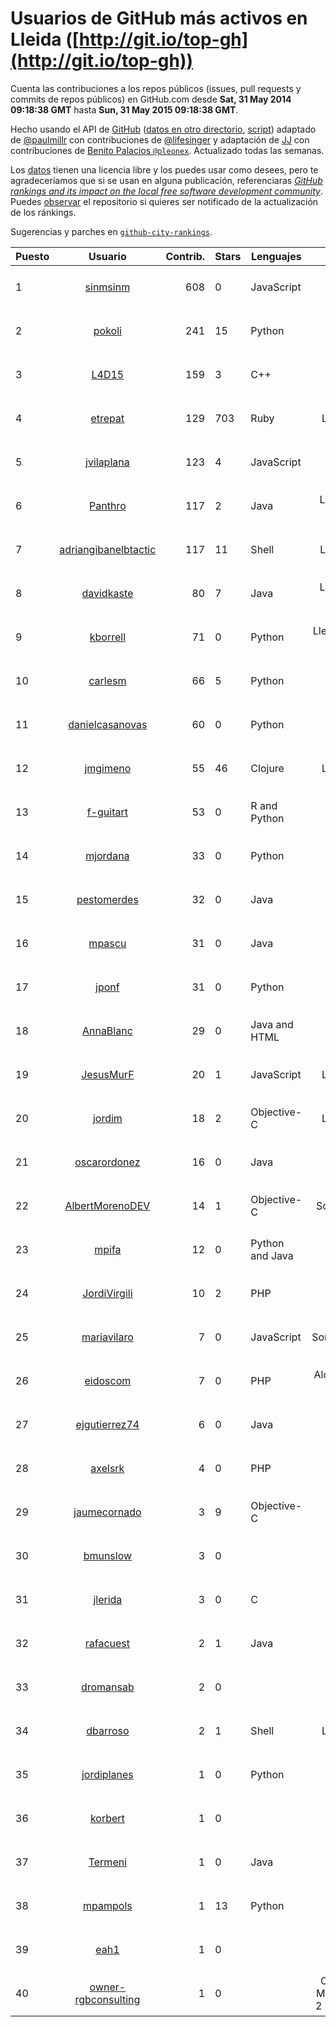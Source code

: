 # Usuarios de GitHub más activos en Lleida ([http://git.io/top-gh](http://git.io/top-gh))



  Cuenta las contribuciones a los repos públicos (issues, pull requests y commits de repos públicos) en GitHub.com desde  **Sat, 31 May 2014 09:18:38 GMT** hasta **Sun, 31 May 2015 09:18:38 GMT**.

  Hecho usando el API de [GitHub](http://github.com) ([datos en otro directorio](https://github.com/JJ/top-github-users-data/tree/master/data), [script](https://github.com/JJ/top-github-users)) adaptado de [@paulmillr](https://github.com/paulmillr) con contribuciones de [@lifesinger](https://github.com/lifesinger) y adaptación de [JJ](http://jj.github.io) con contribuciones de [Benito Palacios `@pleonex`](http://github.com/pleonex). Actualizado todas las semanas.

  Los [datos](https://github.com/JJ/top-github-users-data/tree/master/data) tienen una licencia libre y los puedes usar como desees, pero te agradeceríamos que si se usan en alguna publicación, referenciaras [*GitHub rankings and its impact on the local free software development community*](https://thewinnower.com/papers/github-rankings-and-its-impact-on-the-local-free-software-development-community). Puedes [observar](https://github.com/JJ/top-github-users-data/subscription) el repositorio si quieres ser notificado de la actualización de los ránkings. 

  Sugerencias y parches en [`github-city-rankings`](http://github.com/JJ/github-city-rankings). 


| Puesto   |  Usuario  |Contrib.| Stars | Lenguajes   |      Lugar      |  Avatar  |
|----------|:---------:|-------:|-------|-------------|:---------------:|----------|
| 1 | [sinmsinm](https://github.com/sinmsinm) | 608 | 0 | JavaScript | Lleida | <img src='https://avatars2.githubusercontent.com/u/1745437?v=3&s=64' width='64' height='64' title='Alexandre Ballesté'> |
| 2 | [pokoli](https://github.com/pokoli) | 241 | 15 | Python | Sarroca de Lleida | <img src='https://avatars3.githubusercontent.com/u/1160726?v=3&s=64' width='64' height='64' title='Sergi Almacellas Abellana'> |
| 3 | [L4D15](https://github.com/L4D15) | 159 | 3 | C++ | Lleida | <img src='https://avatars2.githubusercontent.com/u/2948600?v=3&s=64' width='64' height='64' title='José Ladislao Lainez Ortega'> |
| 4 | [etrepat](https://github.com/etrepat) | 129 | 703 | Ruby | Lleida, Spain | <img src='https://avatars3.githubusercontent.com/u/148851?v=3&s=64' width='64' height='64' title='Estanislau Trepat'> |
| 5 | [jvilaplana](https://github.com/jvilaplana) | 123 | 4 | JavaScript | Lleida | <img src='https://avatars0.githubusercontent.com/u/732164?v=3&s=64' width='64' height='64' title='Jordi Vilaplana'> |
| 6 | [Panthro](https://github.com/Panthro) | 117 | 2 | Java | Lleida, Lleida, Spain | <img src='https://avatars0.githubusercontent.com/u/1565421?v=3&s=64' width='64' height='64' title='Rafael Roman'> |
| 7 | [adriangibanelbtactic](https://github.com/adriangibanelbtactic) | 117 | 11 | Shell | LLeida, Spain | <img src='https://avatars2.githubusercontent.com/u/1331363?v=3&s=64' width='64' height='64' title='Adrian Gibanel Lopez'> |
| 8 | [davidkaste](https://github.com/davidkaste) | 80 | 7 | Java | Lleida, Països Catalans | <img src='https://avatars1.githubusercontent.com/u/1199941?v=3&s=64' width='64' height='64' title='David Castellà'> |
| 9 | [kborrell](https://github.com/kborrell) | 71 | 0 | Python | Lleida, Catalonia (Spain) | <img src='https://avatars1.githubusercontent.com/u/11043037?v=3&s=64' width='64' height='64' title='Kevin Borrell'> |
| 10 | [carlesm](https://github.com/carlesm) | 66 | 5 | Python | Lleida | <img src='https://avatars0.githubusercontent.com/u/9011?v=3&s=64' width='64' height='64' title='Carles Mateu'> |
| 11 | [danielcasanovas](https://github.com/danielcasanovas) | 60 | 0 | Python | Lleida | <img src='https://avatars3.githubusercontent.com/u/3872663?v=3&s=64' width='64' height='64' title='Daniel Casanovas'> |
| 12 | [jmgimeno](https://github.com/jmgimeno) | 55 | 46 | Clojure | Lleida, Spain | <img src='https://avatars1.githubusercontent.com/u/718396?v=3&s=64' width='64' height='64' title='Juan Manuel Gimeno'> |
| 13 | [f-guitart](https://github.com/f-guitart) | 53 | 0 | R and Python | Lleida | <img src='https://avatars0.githubusercontent.com/u/6899142?v=3&s=64' width='64' height='64' title='Francesc Guitart'> |
| 14 | [mjordana](https://github.com/mjordana) | 33 | 0 | Python | Lleida | <img src='https://avatars2.githubusercontent.com/u/986499?v=3&s=400' width='64' height='64' title='Meritxell Jordana Gavieiro'> |
| 15 | [pestomerdes](https://github.com/pestomerdes) | 32 | 0 | Java | Lleida | <img src='https://avatars3.githubusercontent.com/u/11027833?v=3&s=64' width='64' height='64' title='Albert Eduard Merino Pulido'> |
| 16 | [mpascu](https://github.com/mpascu) | 31 | 0 | Java | Lleida | <img src='https://avatars0.githubusercontent.com/u/10977699?v=3&s=64' width='64' height='64' title='Marc Pascual Terrón'> |
| 17 | [jponf](https://github.com/jponf) | 31 | 0 | Python | Lleida | <img src='https://avatars1.githubusercontent.com/u/3852560?v=3&s=64' width='64' height='64' title='Josep Pon Farreny'> |
| 18 | [AnnaBlanc](https://github.com/AnnaBlanc) | 29 | 0 | Java and HTML | Lleida | <img src='https://avatars3.githubusercontent.com/u/11464648?v=3&s=64' width='64' height='64' title='Anna'> |
| 19 | [JesusMurF](https://github.com/JesusMurF) | 20 | 1 | JavaScript | Lleida, Spain | <img src='https://avatars0.githubusercontent.com/u/3176182?v=3&s=64' width='64' height='64' title='Jesús Mur Fontanals'> |
| 20 | [jordim](https://github.com/jordim) | 18 | 2 | Objective-C | Lleida, Spain | <img src='https://avatars2.githubusercontent.com/u/720886?v=3&s=64' width='64' height='64' title='Jordi'> |
| 21 | [oscarordonez](https://github.com/oscarordonez) | 16 | 0 | Java | Lleida | <img src='https://avatars1.githubusercontent.com/u/6165186?v=3&s=64' width='64' height='64' title='Oscar'> |
| 22 | [AlbertMorenoDEV](https://github.com/AlbertMorenoDEV) | 14 | 1 | Objective-C | Solsona, Lleida | <img src='https://avatars1.githubusercontent.com/u/216042?v=3&s=64' width='64' height='64' title='Albert Moreno'> |
| 23 | [mpifa](https://github.com/mpifa) | 12 | 0 | Python and Java | Lleida | <img src='https://avatars1.githubusercontent.com/u/3852561?v=3&s=64' width='64' height='64' title=''> |
| 24 | [JordiVirgili](https://github.com/JordiVirgili) | 10 | 2 | PHP | Lleida | <img src='https://avatars0.githubusercontent.com/u/6048532?v=3&s=64' width='64' height='64' title='Jordi Virgili'> |
| 25 | [mariavilaro](https://github.com/mariavilaro) | 7 | 0 | JavaScript | Sort,Lleida,Spain | <img src='https://avatars2.githubusercontent.com/u/10522884?v=3&s=64' width='64' height='64' title='Maria Vilaró'> |
| 26 | [eidoscom](https://github.com/eidoscom) | 7 | 0 | PHP | Alcarràs, Lleida, España | <img src='https://avatars0.githubusercontent.com/u/9975230?v=3&s=64' width='64' height='64' title='Albert Cullerés'> |
| 27 | [ejgutierrez74](https://github.com/ejgutierrez74) | 6 | 0 | Java | Lleida | <img src='https://avatars1.githubusercontent.com/u/11474846?v=3&s=64' width='64' height='64' title='Eduardo Gutierrez'> |
| 28 | [axelsrk](https://github.com/axelsrk) | 4 | 0 | PHP | Sarroca de Lleida | <img src='https://avatars3.githubusercontent.com/u/9828204?v=3&s=64' width='64' height='64' title='LittleBerryBox'> |
| 29 | [jaumecornado](https://github.com/jaumecornado) | 3 | 9 | Objective-C | Lleida | <img src='https://avatars3.githubusercontent.com/u/617176?v=3&s=64' width='64' height='64' title='mOddity'> |
| 30 | [bmunslow](https://github.com/bmunslow) | 3 | 0 |  | Lleida | <img src='https://avatars2.githubusercontent.com/u/295192?v=3&s=64' width='64' height='64' title='Bernard'> |
| 31 | [jlerida](https://github.com/jlerida) | 3 | 0 | C | Lleida | <img src='https://avatars2.githubusercontent.com/u/12414567?v=3&s=64' width='64' height='64' title='Josep Lluis Lerida'> |
| 32 | [rafacuest](https://github.com/rafacuest) | 2 | 1 | Java | Lleida | <img src='https://avatars2.githubusercontent.com/u/2221656?v=3&s=64' width='64' height='64' title='Rafa'> |
| 33 | [dromansab](https://github.com/dromansab) | 2 | 0 |  | Lleida | <img src='https://avatars1.githubusercontent.com/u/172968?v=3&s=64' width='64' height='64' title='Dani Roman'> |
| 34 | [dbarroso](https://github.com/dbarroso) | 2 | 1 | Shell | Lleida, Spain | <img src='https://avatars1.githubusercontent.com/u/234781?v=3&s=64' width='64' height='64' title='David Barroso Iglesias'> |
| 35 | [jordiplanes](https://github.com/jordiplanes) | 1 | 0 | Python | Lleida | <img src='https://avatars3.githubusercontent.com/u/969198?v=3&s=64' width='64' height='64' title='Jordi Planes'> |
| 36 | [korbert](https://github.com/korbert) | 1 | 0 |  | Lleida | <img src='https://avatars1.githubusercontent.com/u/3808843?v=3&s=64' width='64' height='64' title='Javi Barrera'> |
| 37 | [Termeni](https://github.com/Termeni) | 1 | 0 | Java | Lleida | <img src='https://avatars2.githubusercontent.com/u/6905912?v=3&s=64' width='64' height='64' title='Josep'> |
| 38 | [mpampols](https://github.com/mpampols) | 1 | 13 | Python | Lleida | <img src='https://avatars2.githubusercontent.com/u/479534?v=3&s=64' width='64' height='64' title='Marc Pàmpols'> |
| 39 | [eah1](https://github.com/eah1) | 1 | 0 |  | Lleida | <img src='https://avatars0.githubusercontent.com/u/11043022?v=3&s=64' width='64' height='64' title='Eduard Arnedo Hidalgo'> |
| 40 | [owner-rgbconsulting](https://github.com/owner-rgbconsulting) | 1 | 0 |  | C/ Arquitecte Morera i Gatell, 2 Lleida 25196 | <img src='https://avatars0.githubusercontent.com/u/9823155?v=3&s=64' width='64' height='64' title='RGB Informàtica i Consulting S.L.'> |

